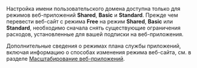 Настройка имени пользовательского домена доступна только для режимов веб-приложений **Shared**, **Basic** и **Standard**. Прежде чем перевести веб-сайт с режима **Free** на режим **Shared**, **Basic** или **Standard**, необходимо сначала снять существующие ограничения расходов, установленные для вашей подписки на веб-приложения.

Дополнительные сведения о режимах плана службы приложений, включая информацию о способах изменения режима веб-сайта, см. в разделе [Масштабирование веб-приложений](../article/app-service-web/web-sites-scale.md).

<!---HONumber=July15_HO4-->
